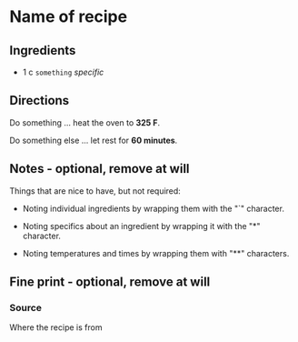 Name of recipe
==

Ingredients
--

* 1 c `something` *specific*

Directions
--

Do something ... heat the oven to **325 F**.

Do something else ... let rest for **60 minutes**.

Notes - optional, remove at will
--

Things that are nice to have, but not required:

* Noting individual ingredients by wrapping them with the "`" character.

* Noting specifics about an ingredient by wrapping it with the "*" character.

* Noting temperatures and times by wrapping them with "**" characters.

Fine print - optional, remove at will
--

### Source

Where the recipe is from
